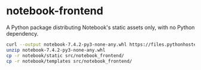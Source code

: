 # notebook-frontend

A Python package distributing Notebook's static assets only, with no Python dependency.

```bash
curl --output notebook-7.4.2-py3-none-any.whl https://files.pythonhosted.org/packages/1e/16/d3c36a0b1f6dfcf218add8eaf803bf0473ff50681ac4d51acb7ba02bce34/notebook-7.4.2-py3-none-any.whl
unzip notebook-7.4.2-py3-none-any.whl
cp -r notebook/static src/notebook_frontend/
cp -r notebook/templates src/notebook_frontend/
```
